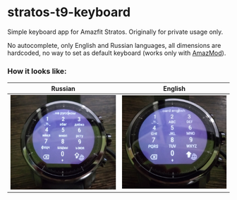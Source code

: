 # stratos-t9-keyboard

Simple keyboard app for Amazfit Stratos. Originally for private usage only.

No autocomplete, only English and Russian languages, all dimensions are hardcoded, no way to set as default keyboard (works only with [AmazMod](https://github.com/AmazMod/AmazMod)).

### How it looks like:

Russian             |  English
:-------------------------:|:-------------------------:
![keyboard_rus](images/IMG_20190124_170125.jpg?raw=true) | ![keyboard_eng](images/IMG_20190124_170317.jpg?raw=true)
